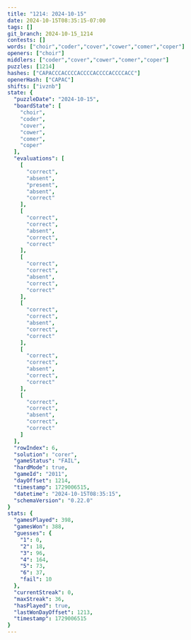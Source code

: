 ```yaml
---
title: "1214: 2024-10-15"
date: 2024-10-15T08:35:15-07:00
tags: []
git_branch: 2024-10-15_1214
contests: []
words: ["choir","coder","cover","cower","comer","coper"]
openers: ["choir"]
middlers: ["coder","cover","cower","comer","coper"]
puzzles: [1214]
hashes: ["CAPACCCACCCCACCCCACCCCACCCCACC"]
openerHash: ["CAPAC"]
shifts: ["ivznb"]
state: {
  "puzzleDate": "2024-10-15",
  "boardState": [
    "choir",
    "coder",
    "cover",
    "cower",
    "comer",
    "coper"
  ],
  "evaluations": [
    [
      "correct",
      "absent",
      "present",
      "absent",
      "correct"
    ],
    [
      "correct",
      "correct",
      "absent",
      "correct",
      "correct"
    ],
    [
      "correct",
      "correct",
      "absent",
      "correct",
      "correct"
    ],
    [
      "correct",
      "correct",
      "absent",
      "correct",
      "correct"
    ],
    [
      "correct",
      "correct",
      "absent",
      "correct",
      "correct"
    ],
    [
      "correct",
      "correct",
      "absent",
      "correct",
      "correct"
    ]
  ],
  "rowIndex": 6,
  "solution": "corer",
  "gameStatus": "FAIL",
  "hardMode": true,
  "gameId": "2011",
  "dayOffset": 1214,
  "timestamp": 1729006515,
  "datetime": "2024-10-15T08:35:15",
  "schemaVersion": "0.22.0"
}
stats: {
  "gamesPlayed": 398,
  "gamesWon": 388,
  "guesses": {
    "1": 0,
    "2": 18,
    "3": 96,
    "4": 164,
    "5": 73,
    "6": 37,
    "fail": 10
  },
  "currentStreak": 0,
  "maxStreak": 36,
  "hasPlayed": true,
  "lastWonDayOffset": 1213,
  "timestamp": 1729006515
}
---
```

<!-- more -->
